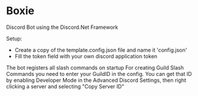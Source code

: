 # Boxie

Discord Bot using the Discord.Net Framework

Setup:
- Create a copy of the template.config.json file and name it 'config.json'
- Fill the token field with your own discord application token

The bot registers all slash commands on startup
For creating Guild Slash Commands you need to enter your GuildID in the config.
You can get that ID by enabling Developer Mode in the Advanced Discord Settings, then right clicking a server and selecting "Copy Server ID"
